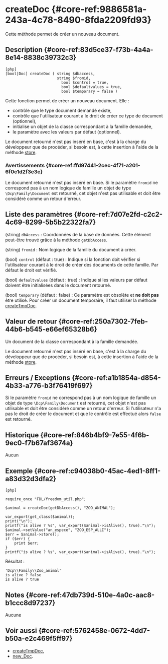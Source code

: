 # createDoc {#core-ref:9886581a-243a-4c78-8490-8fda2209fd93}

<div markdown="1" class="short-description">
Cette méthode permet de créer un nouveau document.
</div>

## Description {#core-ref:83d5ce37-f73b-4a4a-8e14-8838c39732c3}

    [php]
    [bool|Doc] createDoc ( string $dbaccess,
                           string $fromid, 
                             bool $control = true, 
                             bool $defaultvalues = true, 
                             bool $temporary = false )

Cette fonction permet de créer un nouveau document. Elle :

* contrôle que le type document demandé existe,
* contrôle que l'utilisateur courant a le droit de créer ce type de document (optionnel),
* initialise un objet de la classe correspondant à la famille demandée,
* le paramètre avec les valeurs par défaut (optionnel).

Le document retourné n'est pas inséré en base, c'est à la charge du développeur
que de procéder, si besoin est, à cette insertion à l'aide de la méthode [store][store].

### Avertissements {#core-ref:ffd97441-2cec-4f71-a201-6f0c1d2f3e3c}

Le document retourné n'est pas inséré en base.
Si le paramètre `fromid` ne correspond pas à un nom logique de famille un objet
de type `\Dcp\Family\Document` est retourné, cet objet n'est pas utilisable et
doit être considéré comme un retour d'erreur.

## Liste des paramètres {#core-ref:7d07e2fd-c2c2-4c69-8299-5b5b22322fa7}

(string) `dbAccess`
:   Coordonnées de la base de données. Cette élément peut-être trouvé grâce à la
    méthode `getDbAccess`.

(string) `fromid`
:   Nom logique de la famille du document à créer.

(bool) `control` (défaut : true)
:   Indique si la fonction doit vérifier si l'utilisateur courant à le droit de
    créer des documents de cette famille. Par défaut le droit est vérifié.

(bool) `defaultvalues` (défaut : true)
:   Indique si les valeurs par défaut doivent être initialisées dans le document
    retourné.

(bool) `temporary` (défaut : false)
:   Ce paramètre est obsolète et **ne doit pas** être utilisé. Pour créer un document
    temporaire, il faut utiliser la méthode [createTmpDoc][createTmpDoc].

## Valeur de retour {#core-ref:250a7302-7feb-44b6-b545-e66ef65328b6}

Un document de la classe correspondant à la famille demandée.

Le document retourné n'est pas inséré en base, c'est à la charge du développeur
que de procéder, si besoin est, à cette insertion à l'aide de la méthode [store][store].

## Erreurs / Exceptions {#core-ref:a1b1854a-d854-4b33-a776-b3f76419f697}

Si le paramètre `fromid` ne correspond pas à un nom logique de famille un objet
de type `\Dcp\Family\Document` est retourné, cet objet n'est pas utilisable et
doit être considéré comme un retour d'erreur.
Si l'utilisateur n'a pas le droit de créer le document et que le contrôle est
effectué alors `false` est retourné.

## Historique {#core-ref:846b4bf9-7e55-4f6b-9ec0-f7b67af3674a}

Aucun

## Exemple {#core-ref:c94038b0-45ac-4ed1-8ff1-a83d32d3dfa2}

    [php]
    
    require_once "FDL/freedom_util.php";
    
    $animal = createDoc(getDbAccess(), "ZOO_ANIMAL");
    
    var_export(get_class($animal));
    print("\n");
    printf("is alive ? %s", var_export($animal->isAlive(), true)."\n");
    $animal->setValue("an_espece", "ZOO_ESP_ALLI");
    $err = $animal->store();
    if ($err) {
        print $err;
    }
    printf("is alive ? %s", var_export($animal->isAlive(), true)."\n");


Résultat :

    'Dcp\\Family\\Zoo_animal'
    is alive ? false
    is alive ? true


## Notes {#core-ref:47db739d-510e-4a0c-aac8-b1ccc8d97237}

Aucune

## Voir aussi {#core-ref:5762458e-0672-4dd7-b50a-e2c469f5ff97}


* [createTmpDoc][createTmpDoc],
* [new_Doc][new_Doc].

<!-- links -->

[store]:            #core-ref:b8540d13-ece6-4e9e-9b72-6a56bca9da12
[createTmpDoc]:     #core-ref:6b745549-eb65-46f5-b0c1-5fa80661f1b7
[new_Doc]:          #core-ref:e978cbd1-5f54-4a06-a6be-f1c079c2d734
